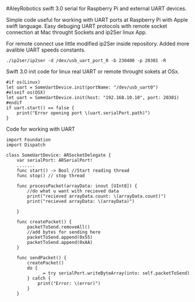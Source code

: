 #AleyRobotics swift 3.0 serial for Raspberry Pi and external UART devices.

Simple code useful for working with UART ports at Raspberry Pi with  Apple swift language.
Easy debuging UART protocols with remote socket connection at Mac throught Sockets and ip2Ser linux App.


For remote connect use little modified ip2Ser inside repository. Added more avalible UART speeds constants.
```
./ip2ser/ip2ser -d /dev/usb_uart_port_0 -b 230400 -p 20301 -R
```


Swift 3.0 init code for linux real UART or remote throught sokets at OSx.
```
#if os(Linux)
let uart = SomeUartDevice.init(portName: "/dev/usb_uart0")
#elseif os(OSX)
let uart = SomeUartDevice.init(host: "192.168.10.10", port: 20301)
#endif
if uart.start() == false {
    print("Error opening port \(uart.serialPort.path)")
}
```

Code for working with UART 
```
import Foundation
import Dispatch

class SomeUartDevice: ARSocketDelegate {
    var serialPort: ARSerialPort!
    .......
    func start() -> Bool //Start reading thread
    func stop() // stop thread
    
    func processPacket(arrayData: inout [UInt8]) {
        //do what u want with recieved data
        print("recieved arrayData.count: \(arrayData.count)")
        print("recieved arrayData: \(arrayData)")
        
    }
    
    func createPacket() {
        packetToSend.removeAll()
        //add bytes for sending here
        packetToSend.append(0x55)
        packetToSend.append(0xAA)
    }
    
    func sendPacket() {
        createPacket()
        do {
            _ = try serialPort.writeByteArray(into: self.packetToSend)
        } catch {
            print("Error: \(error)")
        }
    }

